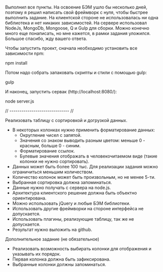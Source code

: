 Выполнил все пункты. На освоение БЭМ ушло бы несколько дней, поэтому я решил написать свой фреймворк с нуля, чтобы быстрее выполнить задание. На клиентской стороне не использовалась ни одна библиотека и нет никаких зависимостей. На сервере использовал NodeJs, MongoDb, Mongoose, Q и Gulp для сборки. Можно конечно много еще понаписать, но мне кажется, в рамки задания уложился. Большое спасибо, жду вашего ответа.

Чтобы запустить проект, сначала необходимо установить все зависимости npm:

  npm install

Потом надо собрать запаковать скрипты и стили с помощью gulp:

  gulp

И наконец, запустить сервак (http://localhost:8080/):

  node server.js


  

// ------------------------------ //

Реализовать таблицу с сортировкой и догрузкой данных.

- В некоторых колонках нужно применить форматирование данных:
  - Округление чисел с запятой.
  - Значения со знаком выводить разным цветом: меньше 0 - красным, больше 0 - синим.
  - Форматирование ссылок.
  - Булевые значения отображать в человекочитаемом виде (такие колонки не нужно сортировать).
- Данных может быть более 100 тыс. Для реализации задания можно ограничиться меньшим количеством.
-  Количество колонок может быть произвольным, но не менее 5-ти.
-  Выбранная сортировка должна запоминаться.
-  Данные нужно получать с сервера на node.js.
-  Архитектура клиентского решение должна быть объектно ориентирована.
-  Можно использовать jQuery и любые БЭМ библиотеки.
-  Использовать другие фреймворки на стороне интерфейса не допускается.
-  Использовать плагины, реализующие таблицу, так же не допускается.
-  Результат нужно выложить на github.

Дополнительное задание (не обязательное)

-  Реализовать возможность выбирать колонки для отображения и указывать их порядок.
-  Первая колонка должна быть зафиксирована.
-  Выбранные колонки должны запоминаться.
